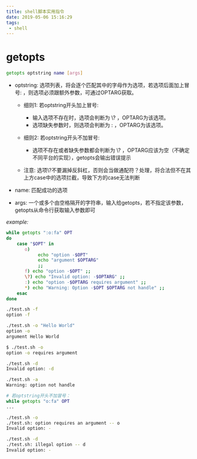 ```yaml
---
title: shell脚本实用指令
date: 2019-05-06 15:16:29
tags:
 - shell
---
```



# getopts
```bash
getopts optstring name [args]
```
* optstring: 选项列表，将会逐个匹配其中的字母作为选项，若选项后面加上冒号: ，则选项必须跟额外参数，可通过OPTARG获取。
    * 细则1: 若optstring开头加上冒号: 
        * 输入选项不存在时，选项会判断为 \\? ，OPTARG为该选项。
        * 选项缺失参数时，则选项会判断为 : ，OPTARG为该选项。
    * 细则2: 若optstring开头不加冒号:
        * 选项不存在或者缺失参数都会判断为 \\? ，OPTARG应该为空（不确定不同平台的实现），getopts会输出错误提示

    * 注意: 选项\\?不要漏掉反斜杠，否则会当做通配符？处理，将合法但不在其上方case中的选项拦截，导致下方的case无法判断


* name: 匹配成功的选项
* args: 一个或多个由空格隔开的字符串，输入给getopts，若不指定该参数，getopts从命令行获取输入参数即可

*example:*
```bash
while getopts ":o:fa" OPT
do
    case "$OPT" in
       o) 
            echo "option -$OPT"
            echo "argument $OPTARG"
            ;;
       f) echo "option -$OPT" ;;
       \?) echo "Invalid option: -$OPTARG" ;;
       :) echo "option -$OPTARG requires argument" ;;
       *) echo "Warning: Option -$OPT $OPTARG not handle" ;;
    esac
done
```

```bash
./test.sh -f
option -f

./test.sh -o "Hello World"
option -o
argument Hello World

$ ./test.sh -o
option -o requires argument

./test.sh -d
Invalid option: -d

./test.sh -a
Warning: option not handle
```

```bash
# 若optstring开头不加冒号：
while getopts "o:fa" OPT
...
```

```bash
./test.sh -o
./test.sh: option requires an argument -- o
Invalid option: -

./test.sh -d
./test.sh: illegal option -- d
Invalid option: -

```